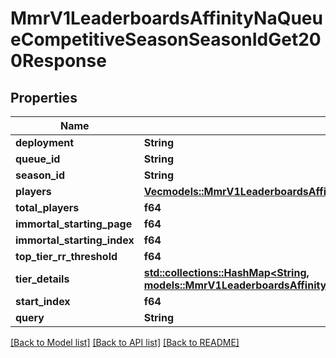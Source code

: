 # MmrV1LeaderboardsAffinityNaQueueCompetitiveSeasonSeasonIdGet200Response

## Properties

Name | Type | Description | Notes
------------ | ------------- | ------------- | -------------
**deployment** | **String** |  | 
**queue_id** | **String** | Queue ID | 
**season_id** | **String** | Season ID | 
**players** | [**Vec<models::MmrV1LeaderboardsAffinityNaQueueCompetitiveSeasonSeasonIdGet200ResponsePlayersInner>**](_mmr_v1_leaderboards_affinity_na_queue_competitive_season__season_id__get_200_response_Players_inner.md) |  | 
**total_players** | **f64** |  | 
**immortal_starting_page** | **f64** |  | 
**immortal_starting_index** | **f64** |  | 
**top_tier_rr_threshold** | **f64** |  | 
**tier_details** | [**std::collections::HashMap<String, models::MmrV1LeaderboardsAffinityNaQueueCompetitiveSeasonSeasonIdGet200ResponseTierDetailsValue>**](_mmr_v1_leaderboards_affinity_na_queue_competitive_season__season_id__get_200_response_tierDetails_value.md) |  | 
**start_index** | **f64** |  | 
**query** | **String** |  | 

[[Back to Model list]](../README.md#documentation-for-models) [[Back to API list]](../README.md#documentation-for-api-endpoints) [[Back to README]](../README.md)


